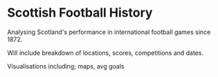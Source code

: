 # Scottish Football History

Analysing Scotland's performance in international football games since 1872. 

Will include breakdown of locations, scores, competitions and dates.

Visualisations including; maps, avg goals
